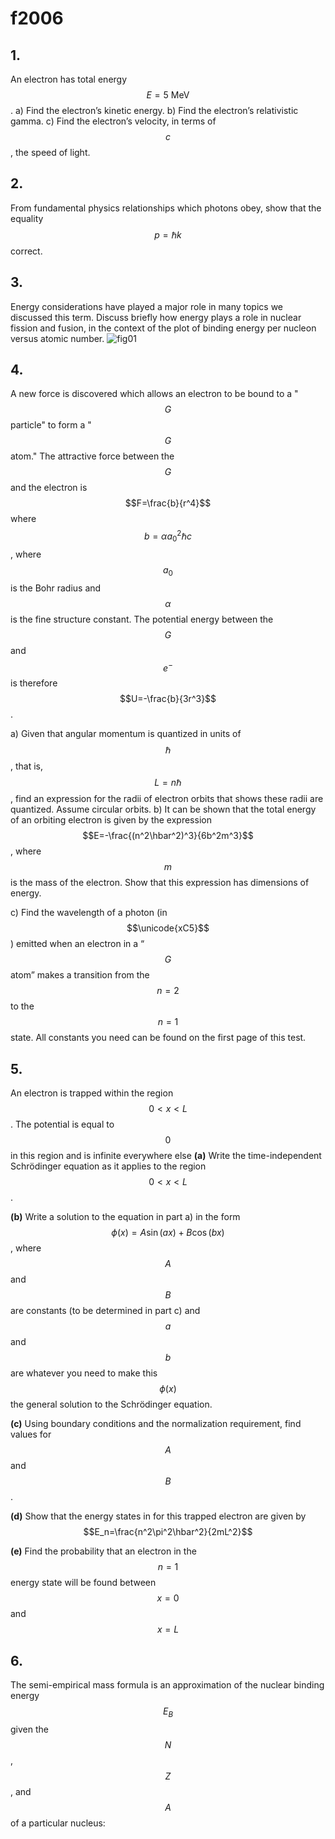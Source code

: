 # f2006

## 1. 
An electron has total energy $$E=5\:\text{MeV}$$.
a) Find the electron’s kinetic energy.
b) Find the electron’s relativistic gamma.
c) Find the electron’s velocity, in terms of $$c$$, the speed of light.


## 2.
From fundamental physics relationships which photons obey, show that the equality $$p=\hbar{k}$$ correct.


## 3.
Energy considerations have played a major role in many topics we discussed this term. Discuss briefly how energy plays a role in nuclear fission and fusion, in the context of the plot of binding energy per nucleon versus atomic number.
![fig01](f2006/f2006-fig01.png)


## 4.
A new force is discovered which allows an electron to be bound to a "$$G$$ particle" to form a "$$G$$ atom."  The attractive force between the $$G$$ and the electron is $$F=\frac{b}{r^4}$$ where $$b=\alpha{a}_0^2\hbar{c}$$, where $$a_0$$ is the Bohr radius and $$\alpha$$ is the fine structure constant.  The potential energy between the $$G$$ and $$e^-$$ is therefore $$U=-\frac{b}{3r^3}$$.

a) Given that angular momentum is quantized in units of $$\hbar$$, that is, $$L=n\hbar$$, find an expression for the radii of electron orbits that shows these radii are quantized. Assume circular orbits.
b) It can be shown that the total energy of an orbiting electron is given by the expression $$E=-\frac{(n^2\hbar^2)^3}{6b^2m^3}$$, where $$m$$ is the mass of the electron. Show that this expression has dimensions of energy.

c) Find the wavelength of a photon (in $$\unicode{xC5}$$) emitted when an electron in a “$$G$$ atom” makes a
transition from the $$n=2$$ to the $$n=1$$ state.  All constants you need can be found on the first page of this test.


## 5.
An electron is trapped within the region $$0<x<L$$. The potential is equal to $$0$$ in this region and is infinite everywhere else
**(a)** Write the time-independent Schrödinger equation as it applies to the region $$0<x<L$$.

**(b)** Write a solution to the equation in part a) in the form$$\phi(x)=A\sin{(ax)}+B\cos{(bx)}$$, where $$A$$ and $$B$$ are constants (to be determined in part c) and $$a$$ and $$b$$ are whatever you need to make this $$\phi(x)$$ the general solution to the Schrödinger equation.

**(c)** Using boundary conditions and the normalization requirement, find values for $$A$$ and $$B$$.

**(d)** Show that the energy states in for this trapped electron are given by $$E_n=\frac{n^2\pi^2\hbar^2}{2mL^2}$$

**(e)** Find the probability that an electron in the $$n=1$$ energy state will be found between $$x=0$$ and $$x=L$$


## 6.
The semi-empirical mass formula is an approximation of the nuclear binding energy $$E_B$$ given the $$N$$, $$Z$$, and $$A$$ of a particular nucleus:
$$
$$

